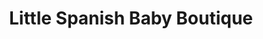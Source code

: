 ---
title: "Little Spanish Baby Boutique"
url: /castleford/little-spanish-baby-boutique/
shop: Kleidung
---